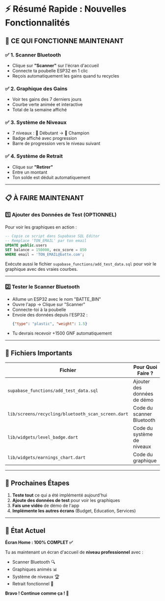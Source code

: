 # ⚡ Résumé Rapide : Nouvelles Fonctionnalités

## 🎉 CE QUI FONCTIONNE MAINTENANT

### ✅ 1. Scanner Bluetooth
- Clique sur **"Scanner"** sur l'écran d'accueil
- Connecte ta poubelle ESP32 en 1 clic
- Reçois automatiquement les gains quand tu recycles

### ✅ 2. Graphique des Gains
- Voir tes gains des 7 derniers jours
- Courbe verte animée et interactive
- Total de la semaine affiché

### ✅ 3. Système de Niveaux
- 7 niveaux : 🌱 Débutant → 👑 Champion
- Badge affiché avec progression
- Barre de progression vers le niveau suivant

### ✅ 4. Système de Retrait
- Clique sur **"Retirer"**
- Entre un montant
- Ton solde est déduit automatiquement

---

## 📋 À FAIRE MAINTENANT

### 1️⃣ Ajouter des Données de Test (OPTIONNEL)

Pour voir les graphiques en action :

```sql
-- Copie ce script dans Supabase SQL Editor
-- Remplace 'TON_EMAIL' par ton email
UPDATE public.users 
SET balance = 150000, eco_score = 850 
WHERE email = 'TON_EMAIL@batte.com';
```

Exécute aussi le fichier `supabase_functions/add_test_data.sql` pour voir le graphique avec des vraies courbes.

---

### 2️⃣ Tester le Scanner Bluetooth

- Allume un ESP32 avec le nom "BATTE_BIN"
- Ouvre l'app → Clique sur "Scanner"
- Connecte-toi à la poubelle
- Envoie des données depuis l'ESP32 :
  ```json
  {"type": "plastic", "weight": 1.5}
  ```
- Tu devrais recevoir +1500 GNF automatiquement

---

## 📁 Fichiers Importants

| Fichier | Pour Quoi Faire ? |
|---------|-------------------|
| `supabase_functions/add_test_data.sql` | Ajouter des données de démo |
| `lib/screens/recycling/bluetooth_scan_screen.dart` | Code du scanner Bluetooth |
| `lib/widgets/level_badge.dart` | Code du système de niveaux |
| `lib/widgets/earnings_chart.dart` | Code du graphique |

---

## 🚀 Prochaines Étapes

1. **Teste tout** ce qui a été implémenté aujourd'hui
2. **Ajoute des données de test** pour voir les graphiques
3. **Fais une vidéo** de démo de l'app
4. **Implémente les autres écrans** (Budget, Education, Services)

---

## 🎯 État Actuel

**Écran Home : 100% COMPLET ✅**

Tu as maintenant un écran d'accueil de **niveau professionnel** avec :
- Scanner Bluetooth 🔍
- Graphiques animés 📊
- Système de niveaux 🏆
- Retrait fonctionnel 💸

**Bravo ! Continue comme ça ! 🚀**

